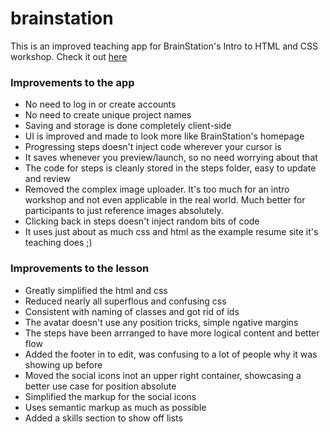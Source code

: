 # brainstation

This is an improved teaching app for BrainStation's Intro to HTML and CSS workshop. Check it out [here](http://stolksdorf.github.io/brainstation/)

### Improvements to the app

* No need to log in or create accounts
* No need to create unique project names
* Saving and storage is done completely client-side
* UI is improved and made to look more like BrainStation's homepage
* Progressing steps doesn't inject code wherever your cursor is
* It saves whenever you preview/launch, so no need worrying about that
* The code for steps is cleanly stored in the steps folder, easy to update and review
* Removed the complex image uploader. It's too much for an intro workshop and not even applicable in the real world. Much better for participants to just reference images absolutely.
* Clicking back in steps doesn't inject random bits of code 
* It uses just about as much css and html as the example resume site it's teaching does ;)

### Improvements to the lesson

* Greatly simplified the html and css
* Reduced nearly all superflous and confusing css
* Consistent with naming of classes and got rid of ids
* The avatar doesn't use any position tricks, simple ngative margins
* The steps have been arrranged to have more logical content and better flow
* Added the footer in to edit, was confusing to a lot of people why it was showing up before
* Moved the social icons inot an upper right container, showcasing a better use case for position absolute
* Simplified the markup for the social icons
* Uses semantic markup as much as possible
* Added a skills section to show off lists

